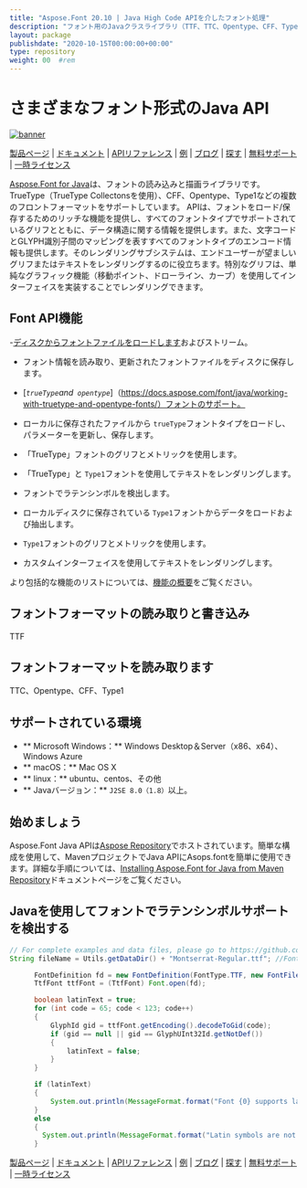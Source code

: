 ```yaml
---
title: "Aspose.Font 20.10 | Java High Code APIを介したフォント処理" 
description: "フォント用のJavaクラスライブラリ（TTF、TTC、Opentype、CFF、Type1など）レンダリング、処理、および変換。コンパクトフォント、ラテンフォント、シンボル、およびグリフをサポートします。" 
layout: package
publishdate: "2020-10-15T00:00:00+00:00"
type: repository
weight: 00	#rem
---
```


# さまざまなフォント形式のJava API
[![banner](/res_repo/img/compress/aspose_font-for-java-banner.png)](./)

[製品ページ](https://products.aspose.com/font/java) | [ドキュメント](https://docs.aspose.com/font/java/) | [APIリファレンス](https://apireference.aspose.com/font/java) | [例](https://github.com/aspose-font/Aspose.Font-for-Java) | [ブログ](https://blog.aspose.com/category/font/) | [探す](https://search.aspose.com/) | [無料サポート](https://forum.aspose.com/c/font) | [一時ライセンス](https://purchase.aspose.com/temporary-license)

[Aspose.Font for Java](https://products.aspose.com/font/java)は、フォントの読み込みと描画ライブラリです。 TrueType（TrueType Collectonsを使用）、CFF、Opentype、Type1などの複数のフロントフォーマットをサポートしています。 APIは、フォントをロード/保存するためのリッチな機能を提供し、すべてのフォントタイプでサポートされているグリフとともに、データ構造に関する情報を提供します。また、文字コードとGLYPH識別子間のマッピングを表すすべてのフォントタイプのエンコード情報も提供します。そのレンダリングサブシステムは、エンドユーザーが望ましいグリフまたはテキストをレンダリングするのに役立ちます。特別なグリフは、単純なグラフィック機能（移動ポイント、ドローライン、カーブ）を使用してインターフェイスを実装することでレンダリングできます。

## Font API機能

-[ディスクからフォントファイルをロードします](https://docs.aspose.com/font/java/loading-saving-cff-fonts/)およびストリーム。
 - フォント情報を読み取り、更新されたフォントファイルをディスクに保存します。

 -  [*`trueType`*and*` opentype`*]（https://docs.aspose.com/font/java/working-with-truetype-and-opentype-fonts/）フォントのサポート。
 - ローカルに保存されたファイルから `trueType`フォントタイプをロードし、パラメーターを更新し、保存します。
 - 「TrueType」フォントのグリフとメトリックを使用します。
 - 「TrueType」と `Type1`フォントを使用してテキストをレンダリングします。
 - フォントでラテンシンボルを検出します。
 - ローカルディスクに保存されている `Type1`フォントからデータをロードおよび抽出します。
 -  `Type1`フォントのグリフとメトリックを使用します。
 - カスタムインターフェイスを使用してテキストをレンダリングします。

より包括的な機能のリストについては、[機能の概要](https://docs.aspose.com/font/java/feature-list/)をご覧ください。

## フォントフォーマットの読み取りと書き込み
TTF

## フォントフォーマットを読み取ります
TTC、Opentype、CFF、Type1

## サポートされている環境
 -  ** Microsoft Windows：** Windows Desktop＆Server（x86、x64）、Windows Azure
 -  ** macOS：** Mac OS X
 -  ** linux：** ubuntu、centos、その他
 -  ** Javaバージョン：** `J2SE 8.0（1.8）`以上。

## 始めましょう

Aspose.Font Java APIは[Aspose Repository](https://releases.aspose.com/font/java/)でホストされています。簡単な構成を使用して、MavenプロジェクトでJava APIにAsops.fontを簡単に使用できます。詳細な手順については、[Installing Aspose.Font for Java from Maven Repository](https://docs.aspose.com/font/java/installation/)ドキュメントページをご覧ください。

## Javaを使用してフォントでラテンシンボルサポートを検出する

```java
// For complete examples and data files, please go to https://github.com/aspose-font/Aspose.Font-for-Java
String fileName = Utils.getDataDir() + "Montserrat-Regular.ttf"; //Font file name with full path

      FontDefinition fd = new FontDefinition(FontType.TTF, new FontFileDefinition("ttf", new FileSystemStreamSource(fileName)));
      TtfFont ttfFont = (TtfFont) Font.open(fd);

      boolean latinText = true;
      for (int code = 65; code < 123; code++)
      {
          GlyphId gid = ttfFont.getEncoding().decodeToGid(code);
          if (gid == null || gid == GlyphUInt32Id.getNotDef())
          {
              latinText = false;
          }
      }

      if (latinText)
      {
          System.out.println(MessageFormat.format("Font {0} supports latin symbols.", ttfFont.getFontName()));
      }
      else
      {
      	System.out.println(MessageFormat.format("Latin symbols are not supported by font {0}.", ttfFont.getFontName()));
      }
```

[製品ページ](https://products.aspose.com/font/java) | [ドキュメント](https://docs.aspose.com/font/java/) | [APIリファレンス](https://apireference.aspose.com/font/java) | [例](https://github.com/aspose-font/Aspose.Font-for-Java) | [ブログ](https://blog.aspose.com/category/font/) | [探す](https://search.aspose.com/) | [無料サポート](https://forum.aspose.com/c/font) | [一時ライセンス](https://purchase.aspose.com/temporary-license)
